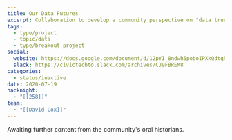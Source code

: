 ```yaml
---
title: Our Data Futures
excerpt: Collaboration to develop a community perspective on "data trusts" and create education materials around the topic of "data trusts".
tags:
  - type/project
  - topic/data
  - type/breakout-project
social:
  website: https://docs.google.com/document/d/12pYI_8ndwh5poboIPXkQdtqhtZmSURJZnToeb8iMgm8/edit?tab=t.0#heading=h.jmnh6inxfcex
  slack: https://civictechto.slack.com/archives/CJ9FBREM8
categories:
  - status/inactive
date: 2020-07-19
hacknight:
  - "[[258]]"
team:
  - "[[David Cox]]"
---
```

Awaiting further content from the community's oral historians.
